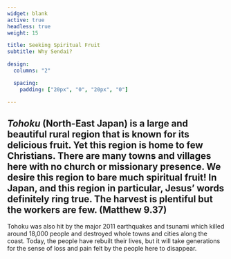 ```yaml
---
widget: blank
active: true
headless: true
weight: 15

title: Seeking Spiritual Fruit
subtitle: Why Sendai?

design:
  columns: "2"

  spacing:
    padding: ["20px", "0", "20px", "0"]

---
```


## *Tohoku* (North-East Japan) is a large and beautiful rural region that is known for its delicious fruit. Yet this region is home to few Christians. There are many towns and villages here with no church or missionary presence. We desire this region to bare much spiritual fruit! In Japan, and this region in particular, Jesus’ words definitely ring true. The harvest is plentiful but the workers are few. (Matthew 9.37)

Tohoku was also hit by the major 2011 earthquakes and tsunami which killed around 18,000 people and destroyed whole towns and cities along the coast. Today, the people have rebuilt their lives, but it will take generations for the sense of loss and pain felt by the people here to disappear.
